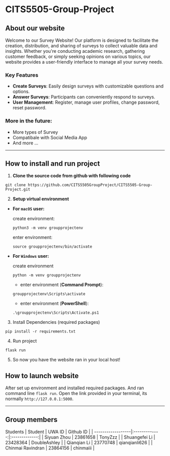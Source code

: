 # CITS5505-Group-Project

## About our website
Welcome to our Survey Website! Our platform is designed to facilitate the creation, distribution, and sharing of surveys to collect valuable data and insights. Whether you're conducting academic research, gathering customer feedback, or simply seeking opinions on various topics, our website provides a user-friendly interface to manage all your survey needs.

### Key Features
- **Create Surveys**: Easily design surveys with customizable questions and options.
- **Answer Surveys**: Participants can conveniently respond to surveys.
- **User Management**: Register, manage user profiles, change password, reset password.

### More in the future:
- More types of Survey
- Compatibale with Social Media App
- And more ...
-----

## How to install and run project

1. **Clone the source code from github with following code**
```
git clone https://github.com/CITS5505GroupProject/CITS5505-Group-Project.git
```

2. **Setup virtual environment**
- **For `macOS` user:** 

    create environment:
    ```
    python3 -m venv groupprojectenv
    ```

    enter environment:

    ```
    source groupprojectenv/bin/activate
    ```
- **For `Windows` user:**

    create environment

    ```
    python -m venv groupprojectenv
    ```

    * enter environment (**Command Prompt**):

    ```
    groupprojectenv\Scripts\activate
    ```

    * enter environment (**PowerShell**):

    ```
    .\groupprojectenv\Scripts\Activate.ps1
    ```

3. Install Dependencies (required packages)
```
pip install -r requirements.txt
```

4. Run project
```
flask run
```

5. So now you have the website ran in your local host!

## How to launch website
After set up environment and installed required packages. And ran command line `flask run`. Open the link provided in your terminal, its normally `http://127.0.0.1:5000`.

-----

## Group members
Students 
| Student           | UWA ID        | Github ID     |
| ------------------|:-------------:|:-------------:|
| Siyuan Zhou       | 23861658      | TonyZzz       |
| Shuangefei Li     | 23428364      | DoubleAshley  |
| Qianqian Li       | 23770748      | qianqianli626 |
| Chinmai Ravindran | 23864156      | chinmaiii     |